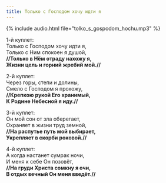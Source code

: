 ```yaml
---
title: Только с Господом хочу идти я
---
```

{% include audio.html file="tolko_s_gospodom_hochu.mp3" %}

1-й куплет:  
Только с Господом хочу идти я,  
Только с Ним спокоен я душой,  
**//Только в Нём отраду нахожу я,  
Жизни цель и горний жребий мой.//**

2-й куплет:  
Через горы, степи и долины,  
Смело с Господом я прохожу,  
**//Крепкою рукой Его хранимый,  
К Родине Небесной я иду.//**

3-й куплет:  
Он мой сон от зла оберегает,  
Охраняет в жизни труд земной,  
**//На распутье путь мой выбирает,  
Укрепляет в скорби роковой.//**

4-й куплет:  
А когда настанет сумрак ночи,  
И меня к себе Он позовёт,  
**//На груди Христа сомкну я очи,  
В отдых вечный Он меня введёт.//**
